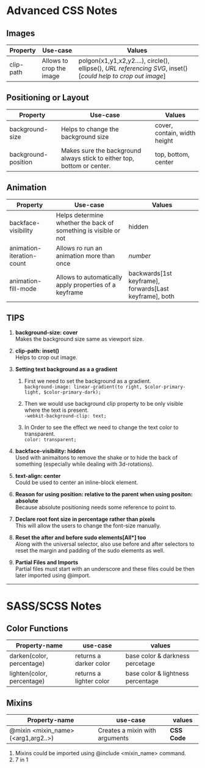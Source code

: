# Advanced CSS Notes

## Images
|Property|Use-case|Values|
|--------|--------|------|
|clip-path|Allows to crop the image|polgon(x1,y1,x2,y2....), circle(), ellipse(), _URL referencing SVG_, inset()[_could help to crop out image_] |

## Positioning or Layout
|Property|Use-case|Values|
|--------|--------|------|
|background-size|Helps to change the background size|cover, contain, width height|
|background-position| Makes sure the background always stick to either top, bottom or center. |top, bottom, center|

## Animation
|Property|Use-case|Values|
|--------|--------|------|
|backface-visibility|Helps determine whether the back of something is visible or not|hidden|
|animation-iteration-count|Allows ro run an animation more than once|_number_|
|animation-fill-mode|Allows to automatically apply properties of a keyframe|backwards[1st keyframe], forwards[Last keyframe], both|

## TIPS
1. __background-size: cover__  
    Makes the background size same as viewport size.

1. __clip-path: inset()__  
    Helps to crop out image.

1. __Setting text background as a a gradient__   
    1. First we need to set the background as a gradient.  
            `background-image: linear-gradient(to right, $color-primary-light, $color-primary-dark);`

    2. Then we would use background clip property to be only visible where the text is present.  
            `-webkit-background-clip: text;`             
    2. In Order to see the effect we need to change the text color to transparent.  
            `color: transparent;`
1. __backface-visibility: hidden__  
    Used with animaitons to remove the shake or to hide the back of something (especially while dealing with 3d-rotations).
1. __text-align: center__  
    Could be used to center an inline-block element.
1. __Reason for using position: relative to the parent when using positon: absolute__  
    Because absolute positioning needs some reference to point to. 
1. __Declare root font size in percentage rather than pixels__   
    This will allow the users to change the font-size manually.
1. __Reset the after and before sudo elements[All*] too__  
    Along with the universal selector, also use before and after selectors to reset the margin and padding of the sudo elements as well.
1. __Partial Files and Imports__  
    Partial files must start with an underscore and these files could be then later imported using @import.
----
# SASS/SCSS Notes

## Color Functions
|Property-name|use-case|values|
|-------------|--------|------|
|darken(color, percentage)| returns a darker color|base color & darkness percetage|
|lighten(color, percentage)| returns a lighter color|base color & lightness percentage|


## Mixins
|Property-name|use-case|values|
|-------------|--------|------|
|@mixin <mixin_name>(<arg1,arg2..>)|Creates a mixin with arguments|__CSS Code__|

1. Mixins could be imported using @include <mixin_name> command.
1. 7 in 1